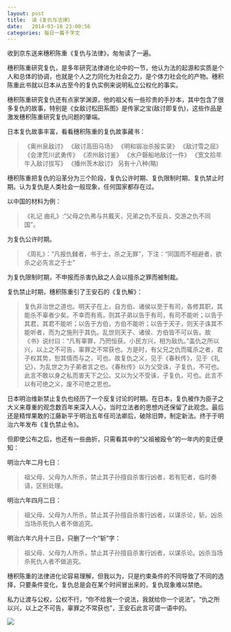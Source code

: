 ```yaml
---
layout: post
title:  读《复仇与法律》
date:   2014-03-18 23:00:56
categories: 每日一篇千字文 
---
```


收到京东送来穗积陈重《复仇与法律》，匆匆读了一遍。

穗积陈重研究复仇，是多年研究法律进化论中的一节，他认为法的起源和实质是个人和总体的协调，也就是个人之力同化为社会之力，是个体力社会化的产物。穗积陈重此书就以日本从古至今的复仇实例来说明私立公权化的事实。

穗积陈重研究复仇还有点家学渊源，他的祖父有一些珍贵的手抄本，其中包含了很多复仇的故事，特别是《女敌讨松田系图》是传家之宝(敌讨即复仇)，这些作品是激发穗积陈重研究复仇问题的肇端。

日本复仇故事丰富，看看穗积陈重的复仇故事藏书：
>《奥州泉敌讨》
>《敌讨高田马场》
>《明和锻冶杀报实录》
>《敌讨雪之屈》
>《会津荒川武勇传》
>《浓州敌讨鉴》
>《水户磬船地敌讨一件》
>《宽文拾年牛入敌讨拔写》
>《播州茨木敌讨》
> 另有十八种(略)

穗积陈重把复仇的沿革分为三个阶段，复仇公许时期、复仇限制时期、复仇禁止时期。认为复仇是人类社会一般现象，任何国家都存在过。

以中国的材料为例：
>《礼记 曲礼》:“父母之仇弗与共戴天，兄弟之仇不反兵，交游之仇不同国”。

为复仇公许时期。

>《周礼》：“凡报仇雠者，书于士，杀之无罪”，下注：“同国而不相避者，欲杀之必先言之于士”

为复仇限制时期，不申报而杀害仇敌之人会以擅杀之罪而被制裁。

复仇禁止时期，穗积陈重引了王安石的《复仇解》：
>复仇非治世之道也。明天子在上，自方伯、诸侯以至于有司，各修其职，其能杀不辜者少矣。不幸而有焉，则其子弟以告于有司，有司不能听；以告于其君，其君不能听；以告于方伯，方伯不能听；以告于天子，则天子诛其不能听者，而为之施刑于其仇。乱世则天子、诸侯、方伯皆不可以告。故《书》说纣曰：“凡有辜罪，乃罔恒获。小民方兴，相为敌仇。”盖仇之所以兴，以上之不可告，辜罪之不常获也。方是时，有父兄之仇而辄杀之者，君子权其势，恕其情而与之，可也。故复仇之义，见于《春秋传》，见于《礼记》，为乱世之为子弟者言之也。《春秋传》以为父受诛，子复仇，不可也。此言不敢以身之私而害天下之公。又以为父不受诛，子复仇，可也。此言不以有可绝之义，废不可绝之恩也。

日本明治维新禁止复仇也经历了一个反复讨论的时期。在日本，复仇被作为臣子之大义来尊重的观念数百年来深入人心，当时立法者的思想内还保留了此观念。最后还是精悍果敢的江藤新平于明治五年任司法卿后，破除旧弊，制定新法。终于于明治六年发布《复仇禁止令》。

但即使公布之后，也还有一些曲折，只需看其中的“父祖被殴令”的一年内的变迁便知：

明治六年二月七日：
>祖父母、父母为人所杀，禁止其子孙擅自杀害行凶者，若有犯者，临时奏请，区别处理。

明治六年四月二日：
>祖父母、父母为人所杀，禁止其子孙擅自杀害行凶者，以谋杀论，斩。凶杀当场杀死仇人者不做追究。

明治六年六月十三日，只删了一个“斩”字：
>祖父母、父母为人所杀，禁止其子孙擅自杀害行凶者，以谋杀论。凶杀当场杀死仇人者不做追究。

穗积陈重的法律进化论容易理解，但我以为，只是约束条件的不同导致了不同的选择，只要条件变化，复仇总是会在某个时间冒出来的，复仇现象难以禁绝。

私力让渡与公权，公权不行，“你不给我一个说法，我就给你一个说法”。“仇之所以兴，以上之不可告，辜罪之不常获也”，王安石此言可谓一语中的。

![](http://ww3.sinaimg.cn/bmiddle/6208e01fgw1eekbox8538j20sf0et41e.jpg)